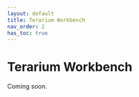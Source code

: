 ```yaml
---
layout: default
title: Terarium Workbench
nav_order: 2
has_toc: true
---
```

# Terarium Workbench

Coming soon.
